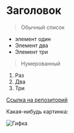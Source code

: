# Заголовок

> Обычный список

- элемент один
- Элемент два
- Элемент три

> Нумерованный

1. Раз
1. Два
1. Три

[Ссылка на репозиторий](https://github.com/Bearegor/GitLearning)

Какая-нибудь картинка:

![Гифка](https://media.tenor.com/UqipMl_oBsoAAAAC/fumo-fumo-meme.gif)
